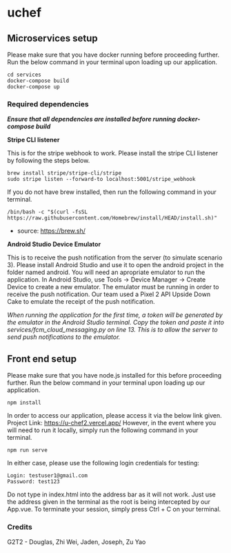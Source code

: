 # uchef

## Microservices setup

Please make sure that you have docker running before proceeding further.
Run the below command in your terminal upon loading up our application.

```
cd services
docker-compose build
docker-compose up
```

### Required dependencies
***Ensure that all dependencies are installed before running docker-compose build***

**Stripe CLI listener**

This is for the stripe webhook to work. Please install the stripe CLI listener by following the steps below.

```
brew install stripe/stripe-cli/stripe
sudo stripe listen --forward-to localhost:5001/stripe_webhook
```

If you do not have brew installed, then run the following command in your terminal.

```
/bin/bash -c "$(curl -fsSL https://raw.githubusercontent.com/Homebrew/install/HEAD/install.sh)"
```
-   source: https://brew.sh/

**Android Studio Device Emulator**

This is to receive the push notification from the server (to simulate scenario 3). Please install Android Studio and use it to open the android project in the folder named android. You will need an apropriate emulator to run the application. In Android Studio, use Tools -> Device Manager -> Create Device to create a new emulator. The emulator must be running in order to receive the push notification. Our team used a Pixel 2 API Upside Down Cake to emulate the receipt of the push notification.

*When running the application for the first time, a token will be generated by the emulator in the Android Studio terminal. Copy the token and paste it into services/fcm_cloud_messaging.py on line 13. This is to allow the server to send push notifications to the emulator.*

## Front end setup

Please make sure that you have node.js installed for this before proceeding further.
Run the below command in your terminal upon loading up our application.

```
npm install
```

In order to access our application, please access it via the below link given.
Project Link: https://u-chef2.vercel.app/
However, in the event where you will need to run it locally, simply run the following command in your terminal.

```
npm run serve
```

In either case, please use the following login credentials for testing:

```
Login: testuser1@gmail.com
Password: test123
```

Do not type in index.html into the address bar as it will not work. Just use the address given in the terminal as the root is being intercepted by our App.vue.
To terminate your session, simply press Ctrl + C on your terminal.

### Credits

G2T2 - Douglas, Zhi Wei, Jaden, Joseph, Zu Yao
